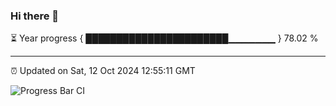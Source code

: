 ### Hi there 👋

⏳ Year progress { ███████████████████████▁▁▁▁▁▁▁ } 78.02 %

---

⏰ Updated on Sat, 12 Oct 2024 12:55:11 GMT

![Progress Bar CI](https://github.com/IshwaranRudhara/GIT-ACTION/workflows/Progress%20Bar%20CI/badge.svg)

